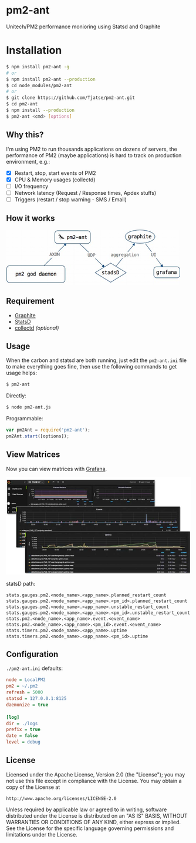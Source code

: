 # pm2-ant
Unitech/PM2 performance monioring using Statsd and Graphite

# Installation
```bash
$ npm install pm2-ant -g
# or
$ npm install pm2-ant --production
$ cd node_modules/pm2-ant
# or
$ git clone https://github.com/Tjatse/pm2-ant.git
$ cd pm2-ant
$ npm install --production
$ pm2-ant <cmd> [options]
```

## Why this?
I'm using PM2 to run thousands applications on dozens of servers, the performance of PM2 (maybe applications) is hard to track on production environment, e.g.:
- [x] Restart, stop, start events of PM2
- [x] CPU & Memory usages (collectd)
- [ ] I/O frequency
- [ ] Network latency (Request / Response times, Apdex stuffs)
- [ ] Triggers (restart / stop warning - SMS / Email)

## How it works

![flows](imgs/flows.jpg)

## Requirement
- [Graphite](docs/graphite.md)
- [StatsD](docs/statsd.md)
- [collectd](docs/collectd.md) *(optional)*

## Usage
When the carbon and statsd are both running, just edit the `pm2-ant.ini` file to make everything goes fine, then use the following commands to get usage helps:
```bash
$ pm2-ant
```

Directly:
```bash
$ node pm2-ant.js
```

Programmable:
```javascript
var pm2Ant = require('pm2-ant');
pm2Ant.start([options]);
```

## View Matrices
Now you can view matrices with [Grafana](http://docs.grafana.org/installation/rpm/).

![flows](imgs/grafana.jpg)

statsD path:
```
stats.gauges.pm2.<node_name>.<app_name>.planned_restart_count
stats.gauges.pm2.<node_name>.<app_name>.<pm_id>.planned_restart_count
stats.gauges.pm2.<node_name>.<app_name>.unstable_restart_count
stats.gauges.pm2.<node_name>.<app_name>.<pm_id>.unstable_restart_count
stats.pm2.<node_name>.<app_name>.event.<event_name>
stats.pm2.<node_name>.<app_name>.<pm_id>.event.<event_name>
stats.timers.pm2.<node_name>.<app_name>.uptime
stats.timers.pm2.<node_name>.<app_name>.<pm_id>.uptime
```

## Configuration
`./pm2-ant.ini` defaults:
```ini
node = LocalPM2
pm2 = ~/.pm2
refresh = 5000
statsd = 127.0.0.1:8125
daemonize = true

[log]
dir = ./logs
prefix = true
date = false
level = debug
```

## License
Licensed under the Apache License, Version 2.0 (the "License");
you may not use this file except in compliance with the License.
You may obtain a copy of the License at

    http://www.apache.org/licenses/LICENSE-2.0

Unless required by applicable law or agreed to in writing, software
distributed under the License is distributed on an "AS IS" BASIS,
WITHOUT WARRANTIES OR CONDITIONS OF ANY KIND, either express or implied.
See the License for the specific language governing permissions and
limitations under the License.
